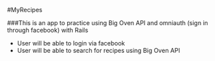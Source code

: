 #MyRecipes

###This is an app to practice using Big Oven API and omniauth (sign in through facebook) with Rails

* User will be able to login via facebook
* User will be able to search for recipes using Big Oven API
